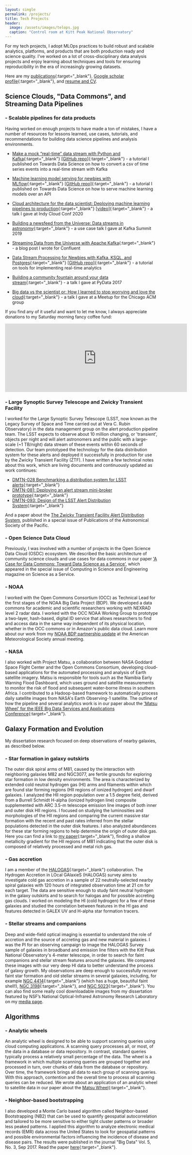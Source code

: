 ```yaml
---
layout: single
permalink: /projects/
title: Tech Projects
header:
  image: /assets/images/telops.jpg
  caption: "Control room at Kitt Peak National Observatory"
---
```


For my tech projects, I adopt MLOps practices to build robust
and scalable analytics, platforms, and products that are both production
ready and science quality.
I've worked on a lot of cross-disciplinary data analysis projects and enjoy learning
about techniques and tools for ensuring reproducibility in the era
of increasingly growing datasets.

Here are my [publications](https://ui.adsabs.harvard.edu/public-libraries/Hp6pLt5wST6qNm4mzzjfOw){:target="_blank"}, [Google scholar profile](http://scholar.google.com/citations?user=x1kZj8MAAAAJ&hl=en){:target="_blank"}, and [resume and CV](/resume/).

## Science Clouds, "Data Commons", and Streaming Data Pipelines

### - Scalable pipelines for data products
Having worked on enough projects to have made a ton of mistakes, I have a number of
resources for lessons learned, use cases, tutorials, and recommendations for
building data science pipelines and analysis environments.

* [Make a mock “real-time” data stream with Python and Kafka](https://towardsdatascience.com/make-a-mock-real-time-stream-of-data-with-python-and-kafka-7e5e23123582?sk=7ccd7b3383969c2b52c6606c12054c32){:target="_blank"} [[GitHub repo]](https://github.com/mtpatter/time-series-kafka-demo){:target="_blank"} - a tutorial I published on Towards Data Science on how to convert a csv of time series events into a real-time stream with Kafka

* [Machine learning model serving for newbies with MLflow](https://towardsdatascience.com/machine-learning-model-serving-for-newbies-with-mlflow-76f9f0ac3cb2?sk=3fabd570be956c5830591f9ac0fa7991){:target="_blank"} [[GitHub repo]](https://github.com/mtpatter/mlflow-tutorial){:target="_blank"} - a tutorial I published on Towards Data Science on how to serve machine learning models over an API

* [Cloud architecture for the data scientist: Deploying machine learning pipelines to production](https://2020.indycloudconf.com/talks/cloud-architecture-for-the-data-scientist-deploying-machine-learning-pipelines-to-production/){:target="_blank"} [[video]](https://www.youtube.com/watch?v=y0H5Et4hDVQ&list=PLt4L3V8wVnF7cIGxf4nkxScMKcm1Uxvt){:target="_blank"} - a talk I gave at Indy Cloud Conf 2020

* [Building a newsfeed from the Universe: Data streams in astronomy](https://www.confluent.io/kafka-summit-san-francisco-2019/building-a-newsfeed-from-the-universe-data-streams-in-astronomy/){:target="_blank"} - a use case talk I gave at Kafka Summit 2019

* [Streaming Data from the Universe with Apache Kafka](https://www.confluent.io/blog/streaming-data-from-the-universe-with-apache-kafka/){:target="_blank"} - a blog post I wrote for Confluent

* [Data Stream Processing for Newbies with Kafka, KSQL, and Postgres](https://medium.com/high-alpha/data-stream-processing-for-newbies-with-kafka-ksql-and-postgres-c30309cfaaf8?sk=3da652f7ab08ef3a138241569857e110){:target="_blank"} [[GitHub repo]](https://github.com/mtpatter/postgres-kafka-demo){:target="_blank"} - a tutorial on tools for implementing real-time analytics

* [Building a community fountain around your data stream](https://channel9.msdn.com/Events/PyData/Seattle2017/BRK09){:target="_blank"} - a talk I gave at PyData 2017

* [Big data vs the scientist or: How I learned to stop worrying and love the cloud](https://soundcloud.com/loyolachicago/big-data-vs-the-scientist-maria-patterson){:target="_blank"} - a talk I gave at a Meetup for the Chicago ACM group

If you find any of it useful and want to let me know, I always appreciate donations to my Saturday morning fancy coffee fund:

<iframe src="https://github.com/sponsors/mtpatter/card" title="Sponsor mtpatter" height="225" width="600" style="border: 0;"></iframe>

### - Large Synoptic Survey Telescope and Zwicky Transient Facility
I worked for the Large Synoptic Survey Telescope (LSST, now known as the
Legacy Survey of Space and Time carried out at Vera C. Rubin Observatory) in the
data management group on the alert production pipeline team.  The LSST expects to
observe about 10 million changing, or 'transient',
objects per night and will alert astronomers and the public with a large-scale
(~1 TB/night) data stream of these events within 60 seconds of detection.
Our team prototyped the technology for the data distribution system for these
alerts and deployed it successfully in production for use by the Zwicky
Transient Facility (ZTF).  I have written a few technical notes about this work,
which are living documents and continuously updated as work continues:

* [DMTN-028 Benchmarking a distribution system for LSST alerts](https://dmtn-028.lsst.io){:target="_blank"}
* [DMTN-081: Deploying an alert stream mini-broker prototype](https://dmtn-081.lsst.io/){:target="_blank"}
* [DMTN-093: Design of the LSST Alert Distribution System](https://dmtn-093.lsst.io/){:target="_blank"}

And a paper about the [The Zwicky Transient Facility Alert Distribution System](/new-paper-zads/), published in a special
issue of Publications of the Astronomical Society of the Pacific.

### - Open Science Data Cloud
Previously, I was involved with a number of projects in the Open Science Data
Cloud (OSDC) ecosystem.  We described the basic architecture of community science
clouds and use cases for data commons in our paper ['A Case for Data Commons:
Toward Data Science as a Service'](/new-paper-data-commons/),
which appeared in the special issue of Computing in Science and Engineering
magazine on Science as a Service.


### - NOAA
I worked with the Open Commons Consortium (OCC) as Technical Lead for the first stages of the
NOAA Big Data Project (BDP).  We developed a data commons for academic and
scientific researchers working with NEXRAD level 2 radar data.  I worked with
the OCC NOAA Working Group to prototype a two-layer, hash-based, digital ID service that allows
researchers to find and access data in the same way independent of its physical
location, whether
in the OCC commons or in Amazon's public data cloud.
Learn more about our work from my [NOAA BDP partnership update](/ams-noaa-crada-update/)
at the American Meteorological Society annual meeting.

### - NASA
I also worked with Project Matsu, a collaboration between NASA Goddard Space Flight
Center and the Open Commons Consortium,
developing cloud-based applications for the automated processing and analysis of Earth satellite imagery.
Matsu is responsible for tools such as the Namibia Early Warning Flood
Dashboard, which uses ground and satellite measurements to monitor the risk of
flood and subsequent water-borne illness in southern Africa.
I contributed to a Hadoop-based framework to automatically process daily
satellite images from NASA's Earth Observing-1 satellite.
The outline of how the pipeline and several analytics work is in our paper
about the ['Matsu Wheel' for the IEEE Big Data Services and Applications
Conference](http://ieeexplore.ieee.org/document/7474368/){:target="_blank"}.

## Galaxy Formation and Evolution

My dissertation research focused on deep observations of nearby galaxies, as described below.

### - Star formation in galaxy outskirts
The outer disk spiral arms of M81, caused by the interaction with neighboring galaxies M82 and NGC3077, are fertile grounds for exploring star formation in low density environments. The area is characterized by extended cold neutral hydrogen gas (HI) arms and filaments within which are found star forming regions (HII regions of ionized hydrogen) and dwarf galaxies. I analyzed the HII region population over a 1.5 degree field, derived from a Burrell Schmidt H-alpha (ionized hydrogen line) composite supplemented with ARC 3.5-m telescope emission line images of both inner and outer disk HII regions. I focused on studying the luminosities and morphologies of the HII regions and comparing the current massive star formation with the recent and past rates inferred from the stellar populations detected in the outer disk features. I also analyzed abundances for these star forming regions to help determine the origin of outer disk gas. Here you can find a link to [my paper](http://adsabs.harvard.edu/abs/2012MNRAS.422..401P){:target="_blank"}, finding a shallow metallicity gradient for the HII regions of M81 indicating that the outer disk is composed of relatively processed and metal rich gas.

### - Gas accretion
I am a member of the [HALOGAS](http://www.astron.nl/halogas/){:target="_blank"} collaboration. The Hydrogen Accretion in LOcal GAlaxieS (HALOGAS) survey aims to investigate cold gas accretion in a sample of 22 neutrally-selected nearby spiral galaxies with 120 hours of integrated observation time at 21 cm for each target. The data are sensitive enough to study faint neutral hydrogen in the galaxy outskirts and to search for halogas and for possible accreting gas clouds. I worked on modeling the HI (cold hydrogen) for a few of these galaxies and studied the correlation between features in the HI gas and features detected in GALEX UV and H-alpha star formation tracers.

### - Stellar streams and companions
Deep and wide-field optical imaging is essential to understand the role of accretion and the source of accreting gas and new material in galaxies. I was the PI for an observing campaign to image the HALOGAS Survey sample of galaxies in broadband and emission line filters with the Kitt Peak National Observatory's 4-meter telescope, in order to search for faint companions and stellar stream features around the galaxies. We compared these images with our very deep HI data to better understand the process of galaxy growth.
My observations are deep enough to successfully recover faint star formation and old stellar streams in several galaxies, including, for example [NGC 4414](http://adsabs.harvard.edu/abs/2014A%26A...566A..80D){:target="_blank"} (which has a huge, beautiful faint shell!), [NGC 3198](http://adsabs.harvard.edu/abs/2013A%26A...554A.125G){:target="_blank"}, and [NGC 5023](http://adsabs.harvard.edu/abs/2013MNRAS.434.2069K){:target="_blank"}.  You can also find some really cool downloadable images from my dissertation featured by NSF’s National Optical-Infrared Astronomy Research Laboratory on my [media page](https://mtpatter.github.io/media/).

## Algorithms

### - Analytic wheels
An analytic wheel is designed to be able to support scanning queries using
cloud computing applications. A scanning query processes all, or most, of the
data in a database or data repository. In contrast, standard queries typically
process a relatively small percentage of the data. The wheel is a framework in
which multiple scanning queries are grouped together and processed in turn,
over chunks of data from the database or repository. Over time, the framework
brings all data to each group of scanning queries. With this approach,
contention and the overall time to process all scanning queries can be reduced.
We wrote about an application of an analytic wheel to satellite data in our
paper about the [Matsu Wheel](http://ieeexplore.ieee.org/document/7474368/){:target="_blank"}.

### - Neighbor-based bootstrapping
I also developed a Monte Carlo based algorithm called Neighbor-based
Bootstrapping (NB2) that can be used to quantify geospatial autocorrelation and
tailored to be more sensitive to either tight cluster patterns or broader less
peaked patterns. I applied this algorithm to analyze electronic medical records (EMR) data across the United States to
look for geospatial patterns and possible environmental factors influencing the incidence of disease and disease pairs.  The results were published in the journal "Big Data" Vol. 5, No. 3, Sep 2017.  Read the paper [here](https://arxiv.org/abs/1703.01692){:target="_blank"}.
